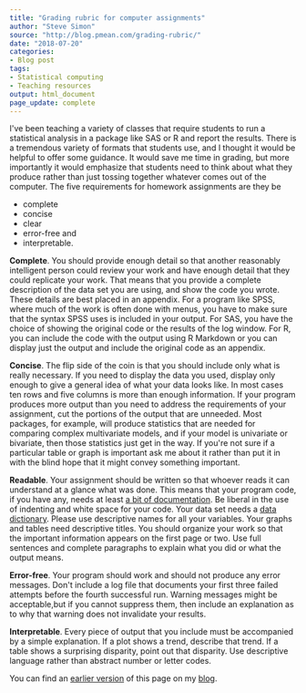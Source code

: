```yaml
---
title: "Grading rubric for computer assignments"
author: "Steve Simon"
source: "http://blog.pmean.com/grading-rubric/"
date: "2018-07-20"
categories:
- Blog post
tags:
- Statistical computing
- Teaching resources
output: html_document
page_update: complete
---
```


I've been teaching a variety of classes that require students to run a statistical analysis in a package like SAS or R and report the results. There is a tremendous variety of formats that students use, and I thought it would be helpful to offer some guidance. It would save me time in grading, but more importantly it would emphasize that students need to think about what they produce rather than just tossing together whatever comes out of the computer. The five requirements for homework assignments are they be
-   complete
-   concise
-   clear
-   error-free and
-   interpretable.

<!---More--->

**Complete**. You should provide enough detail so that another reasonably intelligent person could review your work and have enough detail that they could replicate your work. That means that you provide a complete description of the data set you are using, and show the code you wrote. These details are best placed in an appendix. For a program like SPSS, where much of the work is often done with menus, you have to make sure that the syntax SPSS uses is included in your output. For SAS, you have the choice of showing the original code or the results of the log window. For R, you can include the code with the output using R Markdown or you can display just the output and include the original code as an appendix.

**Concise**. The flip side of the coin is that you should include only what is really necessary. If you need to display the data you used, display only enough to give a general idea of what your data looks like. In most cases ten rows and five columns is more than enough information. If your program produces more output than you need to address the requirements of your assignment, cut the portions of the output that are unneeded. Most packages, for example, will produce statistics that are needed for comparing complex multivariate models, and if your model is univariate or bivariate, then those statistics just get in the way. If you're not sure if a particular table or graph is important ask me about it rather than put it in with the blind hope that it might convey something important.

**Readable**. Your assignment should be written so that whoever reads it can understand at a glance what was done. This means that your program code, if you have any, needs at least [a bit of documentation][sim3]. Be liberal in the use of indenting and white space for your code. Your data set needs a [data dictionary][dat1]. Please use descriptive names for all your variables. Your graphs and tables need descriptive titles. You should organize your work so that the important information appears on the first page or two. Use full sentences and complete paragraphs to explain what you did or what the output means.

**Error-free**. Your program should work and should not produce any error messages. Don't include a log file that documents your first three failed attempts before the fourth successful run. Warning messages might be acceptable,but if you cannot suppress them, then include an explanation as to why that warning does not invalidate your results.

**Interpretable**. Every piece of output that you include must be accompanied by a simple explanation. If a plot shows a trend, describe that trend. If a table shows a surprising disparity, point out that disparity. Use descriptive language rather than abstract number or letter codes.

You can find an [earlier version][sim1] of this page on my [blog][sim2].

[sim1]: http://blog.pmean.com/grading-rubric/
[sim2]: http://blog.pmean.com

[sim3]: http://new.pmean.com/structure-for-documentation/
[dat1]: http://dataabinitio.com/?p=454%C2%A0
